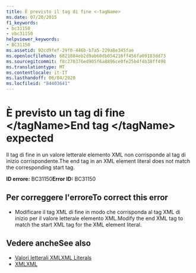 ```yaml
---
title: È previsto il tag di fine <-tagName>
ms.date: 07/20/2015
f1_keywords:
- bc31150
- vbc31150
helpviewer_keywords:
- BC31150
ms.assetid: 92cd9fef-29f0-446b-b7a5-229a8e345fae
ms.openlocfilehash: 6821884eb2d9ab60db054216ff456fa09183dd73
ms.sourcegitcommit: f8c270376ed905f6a8896ce0fe25b4f4b38ff498
ms.translationtype: MT
ms.contentlocale: it-IT
ms.lasthandoff: 06/04/2020
ms.locfileid: "84403641"
---
```

# <a name="end-tag-tagname-expected"></a><span data-ttu-id="09d5e-102">È previsto un tag di fine \</tagName></span><span class="sxs-lookup"><span data-stu-id="09d5e-102">End tag \</tagName> expected</span></span>
<span data-ttu-id="09d5e-103">Il tag di fine in un valore letterale elemento XML non corrisponde al tag di inizio corrispondente.</span><span class="sxs-lookup"><span data-stu-id="09d5e-103">The end tag in an XML element literal does not match the corresponding start tag.</span></span>  
  
 <span data-ttu-id="09d5e-104">**ID errore:** BC31150</span><span class="sxs-lookup"><span data-stu-id="09d5e-104">**Error ID:** BC31150</span></span>  
  
## <a name="to-correct-this-error"></a><span data-ttu-id="09d5e-105">Per correggere l'errore</span><span class="sxs-lookup"><span data-stu-id="09d5e-105">To correct this error</span></span>  
  
- <span data-ttu-id="09d5e-106">Modificare il tag XML di fine in modo che corrisponda al tag XML di inizio per il valore letterale elemento XML.</span><span class="sxs-lookup"><span data-stu-id="09d5e-106">Modify the end XML tag to match the start XML tag for the XML element literal.</span></span>  
  
## <a name="see-also"></a><span data-ttu-id="09d5e-107">Vedere anche</span><span class="sxs-lookup"><span data-stu-id="09d5e-107">See also</span></span>

- [<span data-ttu-id="09d5e-108">Valori letterali XML</span><span class="sxs-lookup"><span data-stu-id="09d5e-108">XML Literals</span></span>](../language-reference/xml-literals/index.md)
- [<span data-ttu-id="09d5e-109">XML</span><span class="sxs-lookup"><span data-stu-id="09d5e-109">XML</span></span>](../programming-guide/language-features/xml/index.md)
